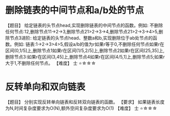 



# 删除链表的中间节点和a/b处的节点
【题目】
给定链表的头节点head,实现删除链表的中间节点的函数。例如:
不删除任何节点:12,删除节点11->2->3,删除节点21>2->3->4,删除节点21>2->3->4>5,删除节点3进阶:
给定链表的头节点head、整数a和b,实现删除位于ab处节点的函数。例如:
链表:1->2->3>4>5,假设a/b的值为r如果r等于0,不删除任何节点如果r在区间(0,1/5]上,删除节点1如果r在区间(1/5,2/5]上,删除节点2如果r在区间(25,35]上,删除节点3:如果r在区间(3,45]上,删除节点4如果r在区间(4/5,1]上,删除节点5;如果r大于1,不删除任何节点。
【难度】
士       :star:☆☆☆



# 反转单向和双向链表

【题目】
分别实现反转单向链表和反转双向链表的函数。
【要求】
如果链表长度为N,时间复杂度要求为O(N),额外空间复杂度要求为O(1)
【难度】
士 :star:☆☆☆

